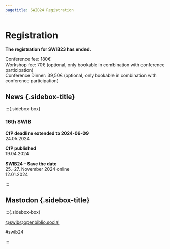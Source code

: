 ```yaml
---
pagetitle: SWIB24 Registration
---
```


<div id="main">

# Registration

<strong>The registration for SWIB23 has ended.</strong>

Conference fee: 180€\
Workshop fee: 70€ (optional, only bookable in combination with conference participation)\
Conference Dinner: 39,50€ (optional, only bookable in combination with conference participation)

</div>

<div id="sidebar">

## News {.sidebox-title}

:::{.sidebox-box}

### 16th SWIB

**CfP deadline extended to 2024-06-09**\
24.05.2024

**CfP published**\
19.04.2024

**SWIB24 – Save the date**\
25.–27. November 2024 online\
12.01.2024



:::


## Mastodon {.sidebox-title}

:::{.sidebox-box}

[\@swib@openbiblio.social](https://openbiblio.social/@swib)

#swib24

:::

</div>



